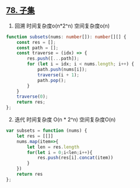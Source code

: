 ## [78. 子集](https://leetcode.cn/problems/subsets/description/)

1. 回溯 时间复杂度o(n*2^n) 空间复杂度o(n)
```ts
function subsets(nums: number[]): number[][] {
    const res = [];
    const path = [];
    const traverse = (idx) => {
        res.push([...path]);
        for (let i = idx; i < nums.length; i++) {
            path.push(nums[i]);
            traverse(i + 1);
            path.pop();
        }
    }
    traverse(0);
    return res;
};
```

2. 迭代 时间复杂度 O(n * 2^n) 空间复杂度O(n)
```js
var subsets = function (nums) {
    let res = [[]]
    nums.map(item=>{
        let len = res.length
        for(let i = 0;i<len;i++){
            res.push(res[i].concat(item))
        }
    })
    return res
};
```